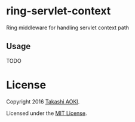 # ring-servlet-context

Ring middleware for handling servlet context path

## Usage

TODO

# License

Copyright 2016 [Takashi AOKI][tak.sh].

Licensed under the [MIT License][mit-license].

[tak.sh]: https://tak.sh
[mit-license]: http://opensource.org/licenses/MIT

